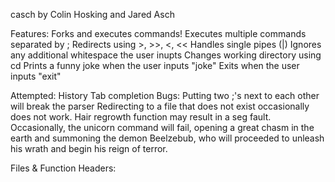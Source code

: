 casch
by Colin Hosking and Jared Asch

Features:
	Forks and executes commands!
	Executes multiple commands separated by ; 
	Redirects using >, >>, <, <<
  Handles single pipes (|)
	Ignores any additional whitespace the user inupts
  Changes working directory using cd
  Prints a funny joke when the user inputs "joke"
  Exits when the user inputs "exit"
  
Attempted:
	History
  Tab completion
Bugs:
	Putting two ;'s next to each other will break the parser
	Redirecting to a file that does not exist occasionally does not work.
	Hair regrowth function may result in a seg fault.
	Occasionally, the unicorn command will fail, opening a great chasm in the earth and summoning the demon Beelzebub, who will proceeded to unleash his wrath and begin his reign of terror.
	
Files & Function Headers:
